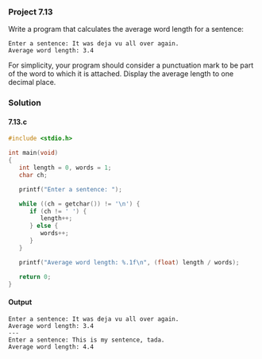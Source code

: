 ### Project 7.13
Write a program that calculates the average word length for a sentence:
```
Enter a sentence: It was deja vu all over again.
Average word length: 3.4
```
For simplicity, your program should consider a punctuation mark to be part of the word to which it is attached. Display the average length to one decimal place.
### Solution
#### 7.13.c
```c
#include <stdio.h>

int main(void)
{
   int length = 0, words = 1;
   char ch;

   printf("Enter a sentence: ");

   while ((ch = getchar()) != '\n') {
      if (ch != ' ') {
         length++;
      } else {
         words++;
      }
   }

   printf("Average word length: %.1f\n", (float) length / words);

   return 0;
}
```
#### Output
```
Enter a sentence: It was deja vu all over again.
Average word length: 3.4
---
Enter a sentence: This is my sentence, tada.
Average word length: 4.4
```
